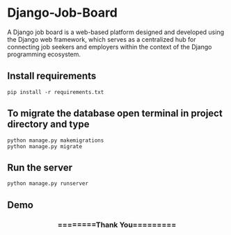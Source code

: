 # Django-Job-Board
A Django job board is a web-based platform designed and developed using the Django web framework, which serves as a centralized hub for connecting job seekers and employers within the context of the Django programming ecosystem. 

## Install requirements

```
pip install -r requirements.txt
```

## To migrate the database open terminal in project directory and type
```
python manage.py makemigrations
python manage.py migrate
```


## Run the server
```
python manage.py runserver
```
## Demo

<div align="center">
    <h3>========Thank You=========</h3>
</div>
